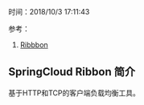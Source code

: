 时间：2018/10/3 17:11:43   

参考：

1. [Ribbbon](https://github.com/Netflix/ribbon)
## SpringCloud Ribbon 简介   

基于HTTP和TCP的客户端负载均衡工具。
  

